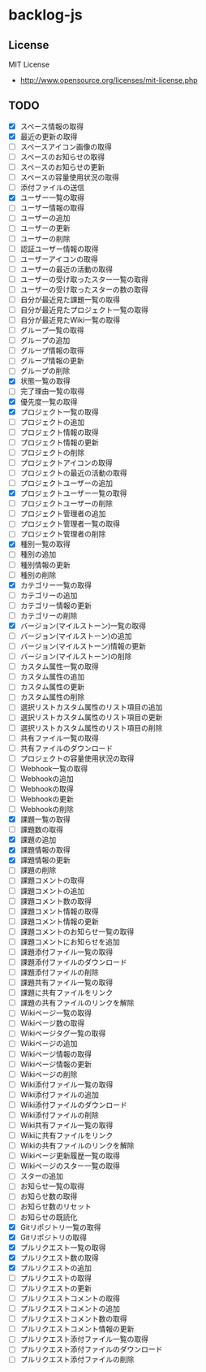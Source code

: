 # backlog-js

## License

MIT License

* http://www.opensource.org/licenses/mit-license.php

## TODO
- [x] スペース情報の取得
- [x] 最近の更新の取得
- [ ] スペースアイコン画像の取得
- [ ] スペースのお知らせの取得
- [ ] スペースのお知らせの更新
- [ ] スペースの容量使用状況の取得
- [ ] 添付ファイルの送信
- [x] ユーザー一覧の取得
- [ ] ユーザー情報の取得
- [ ] ユーザーの追加
- [ ] ユーザーの更新
- [ ] ユーザーの削除
- [ ] 認証ユーザー情報の取得
- [ ] ユーザーアイコンの取得
- [ ] ユーザーの最近の活動の取得
- [ ] ユーザーの受け取ったスター一覧の取得
- [ ] ユーザーの受け取ったスターの数の取得
- [ ] 自分が最近見た課題一覧の取得
- [ ] 自分が最近見たプロジェクト一覧の取得
- [ ] 自分が最近見たWiki一覧の取得
- [ ] グループ一覧の取得
- [ ] グループの追加
- [ ] グループ情報の取得
- [ ] グループ情報の更新
- [ ] グループの削除
- [x] 状態一覧の取得
- [ ] 完了理由一覧の取得
- [x] 優先度一覧の取得
- [x] プロジェクト一覧の取得
- [ ] プロジェクトの追加
- [ ] プロジェクト情報の取得
- [ ] プロジェクト情報の更新
- [ ] プロジェクトの削除
- [ ] プロジェクトアイコンの取得
- [ ] プロジェクトの最近の活動の取得
- [ ] プロジェクトユーザーの追加
- [x] プロジェクトユーザー一覧の取得
- [ ] プロジェクトユーザーの削除
- [ ] プロジェクト管理者の追加
- [ ] プロジェクト管理者一覧の取得
- [ ] プロジェクト管理者の削除
- [x] 種別一覧の取得
- [ ] 種別の追加
- [ ] 種別情報の更新
- [ ] 種別の削除
- [x] カテゴリー一覧の取得
- [ ] カテゴリーの追加
- [ ] カテゴリー情報の更新
- [ ] カテゴリーの削除
- [x] バージョン(マイルストーン)一覧の取得
- [ ] バージョン(マイルストーン)の追加
- [ ] バージョン(マイルストーン)情報の更新
- [ ] バージョン(マイルストーン)の削除
- [ ] カスタム属性一覧の取得
- [ ] カスタム属性の追加
- [ ] カスタム属性の更新
- [ ] カスタム属性の削除
- [ ] 選択リストカスタム属性のリスト項目の追加
- [ ] 選択リストカスタム属性のリスト項目の更新
- [ ] 選択リストカスタム属性のリスト項目の削除
- [ ] 共有ファイル一覧の取得
- [ ] 共有ファイルのダウンロード
- [ ] プロジェクトの容量使用状況の取得
- [ ] Webhook一覧の取得
- [ ] Webhookの追加
- [ ] Webhookの取得
- [ ] Webhookの更新
- [ ] Webhookの削除
- [x] 課題一覧の取得
- [ ] 課題数の取得
- [x] 課題の追加
- [x] 課題情報の取得
- [x] 課題情報の更新
- [ ] 課題の削除
- [ ] 課題コメントの取得
- [ ] 課題コメントの追加
- [ ] 課題コメント数の取得
- [ ] 課題コメント情報の取得
- [ ] 課題コメント情報の更新
- [ ] 課題コメントのお知らせ一覧の取得
- [ ] 課題コメントにお知らせを追加
- [ ] 課題添付ファイル一覧の取得
- [ ] 課題添付ファイルのダウンロード
- [ ] 課題添付ファイルの削除
- [ ] 課題共有ファイル一覧の取得
- [ ] 課題に共有ファイルをリンク
- [ ] 課題の共有ファイルのリンクを解除
- [ ] Wikiページ一覧の取得
- [ ] Wikiページ数の取得
- [ ] Wikiページタグ一覧の取得
- [ ] Wikiページの追加
- [ ] Wikiページ情報の取得
- [ ] Wikiページ情報の更新
- [ ] Wikiページの削除
- [ ] Wiki添付ファイル一覧の取得
- [ ] Wiki添付ファイルの追加
- [ ] Wiki添付ファイルのダウンロード
- [ ] Wiki添付ファイルの削除
- [ ] Wiki共有ファイル一覧の取得
- [ ] Wikiに共有ファイルをリンク
- [ ] Wikiの共有ファイルのリンクを解除
- [ ] Wikiページ更新履歴一覧の取得
- [ ] Wikiページのスター一覧の取得
- [ ] スターの追加
- [ ] お知らせ一覧の取得
- [ ] お知らせ数の取得
- [ ] お知らせ数のリセット
- [ ] お知らせの既読化
- [x] Gitリポジトリ一覧の取得
- [x] Gitリポジトリの取得
- [x] プルリクエスト一覧の取得
- [x] プルリクエスト数の取得
- [x] プルリクエストの追加
- [ ] プルリクエストの取得
- [ ] プルリクエストの更新
- [ ] プルリクエストコメントの取得
- [ ] プルリクエストコメントの追加
- [ ] プルリクエストコメント数の取得
- [ ] プルリクエストコメント情報の更新
- [ ] プルリクエスト添付ファイル一覧の取得
- [ ] プルリクエスト添付ファイルのダウンロード
- [ ] プルリクエスト添付ファイルの削除
